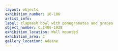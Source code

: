 ```yaml
---
layout: objects
exhibition_number: 16-106
artist_info: 
label: clapmash bowl with pomegranates and grapes
object_number: C.1400-1928
exhibition_location: Wall mounted
exhibition_area: C
gallery_location: Adeane 
---
```

